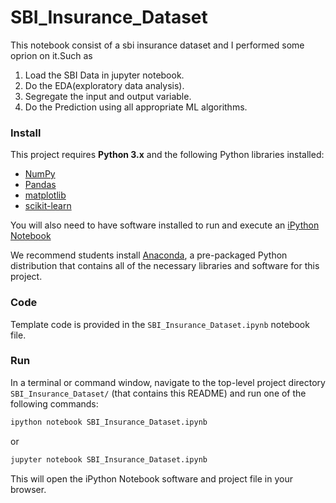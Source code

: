  # SBI_Insurance_Dataset
This notebook consist of a sbi insurance dataset and  I performed some oprion on it.Such as

<ol>
<li>Load the SBI Data in jupyter notebook. </li>
<li>Do the EDA(exploratory data analysis).</li>
<li>Segregate the input and output variable.</li>
 <li>Do the Prediction using all appropriate ML algorithms.</li>
</ol>

### Install

This project requires **Python 3.x** and the following Python libraries installed:

- [NumPy](http://www.numpy.org/)
- [Pandas](http://pandas.pydata.org)
- [matplotlib](http://matplotlib.org/)
- [scikit-learn](http://scikit-learn.org/stable/)

You will also need to have software installed to run and execute an [iPython Notebook](http://ipython.org/notebook.html)

We recommend students install [Anaconda](https://www.continuum.io/downloads), a pre-packaged Python distribution that contains all of the necessary libraries and software for this project. 

### Code

Template code is provided in the `SBI_Insurance_Dataset.ipynb` notebook file. 

### Run

In a terminal or command window, navigate to the top-level project directory `SBI_Insurance_Dataset/` (that contains this README) and run one of the following commands:

```bash
ipython notebook SBI_Insurance_Dataset.ipynb
```  
or
```bash
jupyter notebook SBI_Insurance_Dataset.ipynb
```

This will open the iPython Notebook software and project file in your browser.



